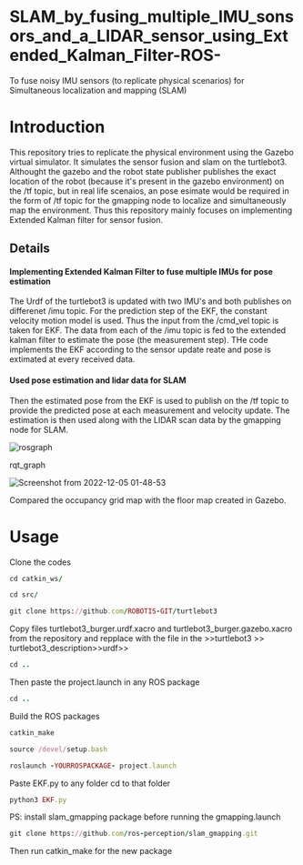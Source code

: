 # SLAM_by_fusing_multiple_IMU_sonsors_and_a_LIDAR_sensor_using_Extended_Kalman_Filter-ROS-
To fuse noisy IMU sensors (to replicate physical scenarios) for Simultaneous localization and mapping (SLAM)

# Introduction
This repository tries to replicate the physical environment using the Gazebo virtual simulator. It simulates the sensor fusion and slam on the turtlebot3. Althought the gazebo and the robot state publisher publishes the exact location of the robot (because it's present in the gazebo environment) on the /tf topic, but in real life scenaios, an pose esimate would be required in the form of /tf topic for the gmapping node to localize and simultaneously map the environment. Thus this repository mainly focuses on implementing Extended Kalman filter for sensor fusion.

## Details
#### Implementing Extended Kalman Filter to fuse multiple IMUs for pose estimation

The Urdf of the turtlebot3 is updated with two IMU's and both publishes on differenet /imu topic. For the prediction step of the EKF, the constant velocity motion model is used. Thus the input from the /cmd_vel topic is taken for EKF. The data from each of the /imu topic is fed to the extended kalman filter to estimate the pose (the measurement step). THe code implements the EKF according to the sensor update reate and pose is extimated at every received data. 

#### Used pose estimation and lidar data for SLAM
Then the estimated pose from the EKF is used to publish on the /tf topic to provide the predicted pose at each measurement and velocity update. The estimation is then used along with the LIDAR scan data by the gmapping node for SLAM. 

![rosgraph](https://user-images.githubusercontent.com/115849836/207501271-b5bf96fd-eda6-4baa-a696-8230c237142e.png)

rqt_graph


![Screenshot from 2022-12-05 01-48-53](https://user-images.githubusercontent.com/115849836/207501235-52e1fb46-137b-4e5c-bdd7-4a6102b5b1fc.png)

Compared the occupancy grid map with the floor map created in Gazebo.


# Usage
Clone the codes
```ruby
cd catkin_ws/
```
```ruby
cd src/
```
```ruby
git clone https://github.com/ROBOTIS-GIT/turtlebot3


```

Copy files turtlebot3_burger.urdf.xacro and turtlebot3_burger.gazebo.xacro from the repository and repplace with the file in the >>turtlebot3 >> turtlebot3_description>>urdf>>
```ruby
cd ..
```
Then paste the project.launch in any ROS package

```ruby
cd ..
```
Build the ROS packages
```ruby
catkin_make
```
```ruby
source /devel/setup.bash
```
```ruby
roslaunch -YOURROSPACKAGE- project.launch
```
Paste EKF.py to any folder
cd to that folder

```ruby
python3 EKF.py
```



PS: install slam_gmapping package before running the gmapping.launch
```ruby
git clone https://github.com/ros-perception/slam_gmapping.git
```
Then run catkin_make for the new package
